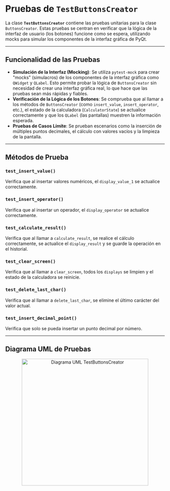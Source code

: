 # Pruebas de `TestButtonsCreator`

La clase **`TestButtonsCreator`** contiene las pruebas unitarias para la clase `ButtonsCreator`. Estas pruebas se centran en verificar que la lógica de la interfaz de usuario (los botones) funcione como se espera, utilizando mocks para simular los componentes de la interfaz gráfica de PyQt.

---

## Funcionalidad de las Pruebas

- **Simulación de la Interfaz (Mocking)**: Se utiliza `pytest-mock` para crear "mocks" (simulacros) de los componentes de la interfaz gráfica como `QWidget` y `QLabel`. Esto permite probar la lógica de `ButtonsCreator` sin necesidad de crear una interfaz gráfica real, lo que hace que las pruebas sean más rápidas y fiables.
- **Verificación de la Lógica de los Botones**: Se comprueba que al llamar a los métodos de `ButtonsCreator` (como `insert_value`, `insert_operator`, etc.), el estado de la calculadora (`CalculatorState`) se actualice correctamente y que los `QLabel` (las pantallas) muestren la información esperada.
- **Pruebas de Casos Límite**: Se prueban escenarios como la inserción de múltiples puntos decimales, el cálculo con valores vacíos y la limpieza de la pantalla.

---

## Métodos de Prueba

### `test_insert_value()`
Verifica que al insertar valores numéricos, el `display_value_1` se actualice correctamente.

### `test_insert_operator()`
Verifica que al insertar un operador, el `display_operator` se actualice correctamente.

### `test_calculate_result()`
Verifica que al llamar a `calculate_result`, se realice el cálculo correctamente, se actualice el `display_result` y se guarde la operación en el historial.

### `test_clear_screen()`
Verifica que al llamar a `clear_screen`, todos los `displays` se limpien y el estado de la calculadora se reinicie.

### `test_delete_last_char()`
Verifica que al llamar a `delete_last_char`, se elimine el último carácter del valor actual.

### `test_insert_decimal_point()`
Verifica que solo se pueda insertar un punto decimal por número.

---

## Diagrama UML de Pruebas

<p align="center">
    <img src="../tests_uml/uml_tests_ButtonsCreator.svg" alt="Diagrama UML
        TestButtonsCreator" width="400"/>
</p>
